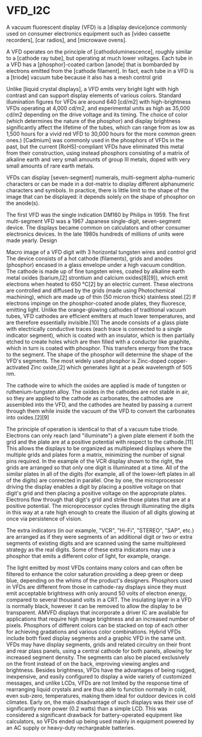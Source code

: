 # VFD_I2C
A vacuum fluorescent display (VFD) is a [display device]once commonly used on consumer electronics equipment such as [video cassette recorders], [car radios], and [microwave ovens].

A VFD operates on the principle of [cathodoluminescence], roughly similar to a [cathode ray tube], but operating at much lower voltages. Each tube in a VFD has a [phosphor]-coated carbon [anode] that is bombarded by electrons emitted from the [cathode filament]. In fact, each tube in a VFD is a [triode] vacuum tube because it also has a mesh control grid

Unlike [liquid crystal displays], a VFD emits very bright light with high contrast and can support display elements of various colors. Standard illumination figures for VFDs are around 640 [cd/m2] with high-brightness VFDs operating at 4,000 cd/m2, and experimental units as high as 35,000 cd/m2 depending on the drive voltage and its timing. The choice of color (which determines the nature of the phosphor) and display brightness significantly affect the lifetime of the tubes, which can range from as low as 1,500 hours for a vivid red VFD to 30,000 hours for the more common green ones.) [Cadmium] was commonly used in the phosphors of VFDs in the past, but the current [RoHS]-compliant VFDs have eliminated this metal from their construction, using instead phosphors consisting of a matrix of alkaline earth and very small amounts of group III metals, doped with very small amounts of rare earth metals.

VFDs can display [seven-segment] numerals, multi-segment alpha-numeric characters or can be made in a dot-matrix to display different alphanumeric characters and symbols. In practice, there is little limit to the shape of the image that can be displayed: it depends solely on the shape of phosphor on the anode(s).

The first VFD was the single indication DM160 by Philips in 1959. The first multi-segment VFD was a 1967 Japanese single-digit, seven-segment device. The displays became common on calculators and other consumer electronics devices. In the late 1980s hundreds of millions of units were made yearly.
Design

Macro image of a VFD digit with 3 horizontal tungsten wires and control grid
The device consists of a hot cathode (filaments), grids and anodes (phosphor) encased in a glass envelope under a high vacuum condition. The cathode is made up of fine tungsten wires, coated by alkaline earth metal oxides (barium,[2] strontium and calcium oxides[8][9]), which emit electrons when heated to 650 °C[2] by an electric current. These electrons are controlled and diffused by the grids (made using Photochemical machining), which are made up of thin (50 micron thick) stainless steel.[2] If electrons impinge on the phosphor-coated anode plates, they fluoresce, emitting light. Unlike the orange-glowing cathodes of traditional vacuum tubes, VFD cathodes are efficient emitters at much lower temperatures, and are therefore essentially invisible.[10] The anode consists of a glass plate with electrically conductive traces (each trace is connected to a single indicator segment), which is coated with an insulator, which is then partially etched to create holes which are then filled with a conductor like graphite, which in turn is coated with phosphor. This transfers energy from the trace to the segment. The shape of the phosphor will determine the shape of the VFD's segments. The most widely used phosphor is Zinc-doped copper-activated Zinc oxide,[2] which generates light at a peak wavelength of 505 nm.

The cathode wire to which the oxides are applied is made of tungsten or ruthenium-tungsten alloy. The oxides in the cathodes are not stable in air, so they are applied to the cathode as carbonates, the cathodes are assembled into the VFD, and the cathodes are heated by passing a current through them while inside the vacuum of the VFD to convert the carbonates into oxides.[2][9]

The principle of operation is identical to that of a vacuum tube triode. Electrons can only reach (and "illuminate") a given plate element if both the grid and the plate are at a positive potential with respect to the cathode.[11] This allows the displays to be organized as multiplexed displays where the multiple grids and plates form a matrix, minimizing the number of signal pins required. In the example of the VCR display shown to the right, the grids are arranged so that only one digit is illuminated at a time. All of the similar plates in all of the digits (for example, all of the lower-left plates in all of the digits) are connected in parallel. One by one, the microprocessor driving the display enables a digit by placing a positive voltage on that digit's grid and then placing a positive voltage on the appropriate plates. Electrons flow through that digit's grid and strike those plates that are at a positive potential. The microprocessor cycles through illuminating the digits in this way at a rate high enough to create the illusion of all digits glowing at once via persistence of vision.

The extra indicators (in our example, "VCR", "Hi-Fi", "STEREO", "SAP", etc.) are arranged as if they were segments of an additional digit or two or extra segments of existing digits and are scanned using the same multiplexed strategy as the real digits. Some of these extra indicators may use a phosphor that emits a different color of light, for example, orange.

The light emitted by most VFDs contains many colors and can often be filtered to enhance the color saturation providing a deep green or deep blue, depending on the whims of the product's designers. Phosphors used in VFDs are different from those in cathode-ray displays since they must emit acceptable brightness with only around 50 volts of electron energy, compared to several thousand volts in a CRT. The insulating layer in a VFD is normally black, however it can be removed to allow the display to be transparent. AMVFD displays that incorporate a driver IC are available for applications that require high image brightness and an increased number of pixels. Phosphors of different colors can be stacked on top of each other for achieving gradations and various color combinations. Hybrid VFDs include both fixed display segments and a graphic VFD in the same unit. VFDs may have display segments, grids and related circuitry on their front and rear plass panels, using a central cathode for both panels, allowing for increased segment density. The segments can also be placed exclusively on the front instead of on the back, improving viewing angles and brightness.
Besides brightness, VFDs have the advantages of being rugged, inexpensive, and easily configured to display a wide variety of customized messages, and unlike LCDs, VFDs are not limited by the response time of rearranging liquid crystals and are thus able to function normally in cold, even sub-zero, temperatures, making them ideal for outdoor devices in cold climates. Early on, the main disadvantage of such displays was their use of significantly more power (0.2 watts) than a simple LCD. This was considered a significant drawback for battery-operated equipment like calculators, so VFDs ended up being used mainly in equipment powered by an AC supply or heavy-duty rechargeable batteries.
